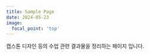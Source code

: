 ```yaml
---
title: Sample Page
date: 2024-05-23
image:
  focal_point: 'top'
---
```

캡스톤 디자인 등의 수업 관련 결과물을 정리하는 페이지 입니다.